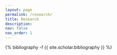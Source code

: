 ```yaml
---
layout: page
permalink: /research/
title: Research
description:
nav: false
nav_order: 1
---
```

<!-- _pages/publications.md -->
<div class="publications">

{% bibliography -f {{ site.scholar.bibliography }} %}

</div>
